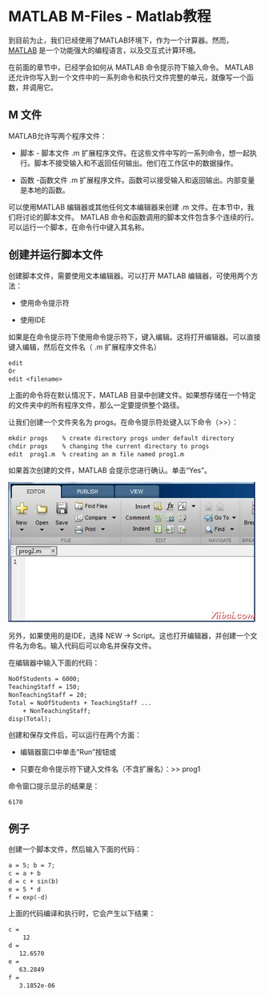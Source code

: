 # MATLAB M-Files - Matlab教程

到目前为止，我们已经使用了MATLAB环境下，作为一个计算器。然而，[MATLAB](http://www.yiibai.com/matlab) 是一个功能强大的编程语言，以及交互式计算环境。

在前面的章节中，已经学会如何从 MATLAB 命令提示符下输入命令。 MATLAB 还允许你写入到一个文件中的一系列命令和执行文件完整的单元，就像写一个函数，并调用它。

## M 文件

MATLAB允许写两个程序文件：

*   脚本 - 脚本文件 .m 扩展程序文件。在这些文件中写的一系列命令，想一起执行。脚本不接受输入和不返回任何输出。他们在工作区中的数据操作。

*   函数 -函数文件 .m 扩展程序文件。函数可以接受输入和返回输出。内部变量是本地的函数。

可以使用MATLAB 编辑器或其他任何文本编辑器来创建 .m 文件。在本节中，我们将讨论的脚本文件。 MATLAB 命令和函数调用的脚本文件包含多个连续的行。可以运行一个脚本，在命令行中键入其名称。

## 创建并运行脚本文件

创建脚本文件，需要使用文本编辑器。可以打开 MATLAB 编辑器，可使用两个方法：

*   使用命令提示符

*   使用IDE

如果是在命令提示符下使用命令提示符下，键入编辑。这将打开编辑器。可以直接键入编辑，然后在文件名（ .m 扩展程序文件名）

```
edit 
Or
edit <filename>
```

上面的命令将在默认情况下，MATLAB 目录中创建文件。如果想存储在一个特定的文件夹中的所有程序文件，那么一定要提供整个路径。

让我们创建一个文件夹名为 progs。在命令提示符处键入以下命令（&gt;&gt;）：

```
mkdir progs    % create directory progs under default directory
chdir progs    % changing the current directory to progs
edit  prog1.m  % creating an m file named prog1.m
```

如果首次创建的文件，MATLAB 会提示您进行确认。单击“Yes”。

![Creating a Script File](../img/162324O52-0.jpg)

另外，如果使用的是IDE，选择 NEW -&gt; Script。这也打开编辑器，并创建一个文件名为命名。输入代码后可以命名并保存文件。

在编辑器中输入下面的代码：

```
NoOfStudents = 6000;
TeachingStaff = 150;
NonTeachingStaff = 20;
Total = NoOfStudents + TeachingStaff ...
    + NonTeachingStaff;
disp(Total);
```

创建和保存文件后，可以运行在两个方面：

*   编辑器窗口中单击“Run”按钮或

*   只要在命令提示符下键入文件名（不含扩展名）：&gt;&gt; prog1

命令窗口提示显示的结果是：

```
6170

```

## 例子

创建一个脚本文件，然后输入下面的代码：

```
a = 5; b = 7;
c = a + b
d = c + sin(b)
e = 5 * d
f = exp(-d)
```

上面的代码编译和执行时，它会产生以下结果：

```
c =
    12
d =
   12.6570
e =
   63.2849
f =
   3.1852e-06
```

 